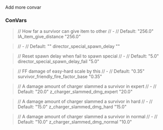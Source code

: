 Add more convar


### ConVars
> // How far a survivor can give item to other
> // -
> // Default: "256.0"
> IA_item_give_distance "256.0"

> // -
> // Default: ""
> director_special_spawn_delay ""

> // Reset spawn delay when fail to spawn special
> // -
> // Default: "5.0"
> director_special_spawn_delay_fail "5.0"

> // FF damage of easy-hard scale by this
> // -
> // Default: "0.35"
> survivor_friendly_fire_factor_base "0.35"

> // A damage amount of charger slammed a survivor in expert
> // -
> // Default: "20.0"
> z_charger_slammed_dmg_expert "20.0"

> // A damage amount of charger slammed a survivor in hard
> // -
> // Default: "15.0"
> z_charger_slammed_dmg_hard "15.0"

> // A damage amount of charger slammed a survivor in normal
> // -
> // Default: "10.0"
> z_charger_slammed_dmg_normal "10.0"
